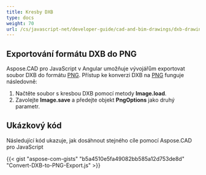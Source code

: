 ```yaml
---
title: Kresby DXB
type: docs
weight: 70
url: /cs/javascript-net/developer-guide/cad-and-bim-drawings/dxb-drawings/
---
```


## **Exportování formátu DXB do PNG**

Aspose.CAD pro JavaScript v Angular umožňuje vývojářům exportovat soubor DXB do formátu [PNG](https://docs.fileformat.com/image/png/).
Přístup ke konverzi DXB na [PNG](https://docs.fileformat.com/image/png/) funguje následovně:

1. Načtěte soubor s kresbou DXB pomocí metody **Image.load**.
1. Zavolejte **Image.save** a předejte objekt **PngOptions** jako druhý parametr.

## Ukázkový kód

Následující kód ukazuje, jak dosáhnout stejného cíle pomocí Aspose.CAD pro JavaScript

{{< gist "aspose-com-gists" "b5a4510e5fa49082bb585a12d753de8d" "Convert-DXB-to-PNG-Export.js" >}}
